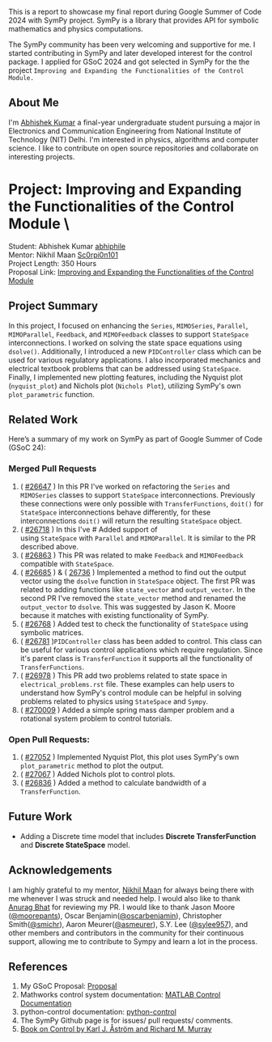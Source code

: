 This is a report to showcase my final report during Google Summer of Code 2024 with SymPy project. SymPy is a library that provides API for symbolic mathematics and physics computations.

The SymPy community has been very welcoming and supportive for me. I started contributing in SymPy and later developed interest for the control package. I applied for GSoC 2024 and got selected in SymPy for the the project `Improving and Expanding the Functionalities of the Control Module.`
## About Me
I'm [Abhishek Kumar](https://github.com/abhiphile) a final-year undergraduate student pursuing a major in Electronics and Communication Engineering from National Institute of Technology (NIT) Delhi. I'm interested in physics, algorithms and computer science. I like to contribute on open source repositories and collaborate on interesting projects.
# Project: Improving and Expanding the Functionalities of the Control Module \
Student: Abhishek Kumar [abhiphile](https://github.com/abhiphile) \
Mentor: Nikhil Maan [Sc0rpi0n101](https://github.com/Sc0rpi0n101) \
Project Length: 350 Hours \
Proposal Link: [Improving and Expanding the Functionalities of the Control Module](https://docs.google.com/document/d/1dmm7goYEyVcVkXrpwJm84yp6BmwfKrLB9rntZDA7R8g)
## Project Summary
In this project, I focused on enhancing the `Series`, `MIMOSeries`, `Parallel`, `MIMOParallel`, `Feedback`, and `MIMOFeedback` classes to support `StateSpace` interconnections. I worked on solving the state space equations using `dsolve()`. Additionally, I introduced a new `PIDController` class which can be used for various regulatory applications. I also incorporated mechanics and electrical textbook problems that can be addressed using `StateSpace`. Finally, I implemented new plotting features, including the Nyquist plot (`nyquist_plot`) and Nichols plot (`Nichols Plot`), utilizing SymPy's own `plot_parametric` function.
## Related Work
Here’s a summary of my work on SymPy as part of Google Summer of Code (GSoC 24):
### Merged Pull Requests
1. ( [#26647](https://github.com/sympy/sympy/pull/26647) ) In this PR I've worked on refactoring the `Series` and `MIMOSeries` classes to support `StateSpace` interconnections. Previously these connections were only possible with `TransferFunctions`, `doit()` for `StateSpace` interconnections behave differently, for these interconnections `doit()` will return the resulting `StateSpace` object.
2. ( [#26718](https://github.com/sympy/sympy/pull/26718) ) In this I've # Added support of using `StateSpace` with `Parallel` and `MIMOParallel`. It is similar to the PR described above.
3. ( [#26863](https://github.com/sympy/sympy/pull/26863) ) This PR was related to make `Feedback` and `MIMOFeedback` compatible with `StateSpace`.
4. ( [#26685](https://github.com/sympy/sympy/pull/26685) ) & ( [26736](https://github.com/sympy/sympy/pull/26736) ) Implemented a method to find out the output vector using the `dsolve` function in `StateSpace` object. The first PR was related to adding functions like `state_vector` and `output_vector`. In the second PR I've removed the `state_vector` method and renamed the `output_vector` to `dsolve`. This was suggested by Jason K. Moore because it matches with existing functionality of SymPy.
5. ( [#26768](https://github.com/sympy/sympy/pull/26758) ) Added test to check the functionality of `StateSpace` using symbolic matrices.
6. ( [#26781](https://github.com/sympy/sympy/pull/26781) )`PIDController` class has been added to control. This class can be useful for various control applications which require regulation. Since it's parent class is `TransferFunction` it supports all the functionality of `TransferFunctions`.
7. ( [#26978](https://github.com/sympy/sympy/pull/26978) ) This PR add two problems related to state space in `electrical_problems.rst` file. These examples can help users to understand how SymPy's control module can be helpful in solving problems related to physics using `StateSpace` and `Sympy`.
8. ( [#270009](https://github.com/sympy/sympy/pull/27009) ) Added a simple spring mass damper problem and a rotational system problem to control tutorials.
### Open Pull Requests:
1. ( [#27052](https://github.com/sympy/sympy/pull/27052) ) Implemented Nyquist Plot, this plot uses SymPy's own `plot_parametric` method to plot the output.
2. ( [#27067](https://github.com/sympy/sympy/pull/27067) ) Added Nichols plot to control plots.
3. ( [#26836](https://github.com/sympy/sympy/pull/26836) ) Added a method to calculate bandwidth of a `TransferFunction`.

## Future Work
* Adding a Discrete time model that includes **Discrete TransferFunction** and **Discrete StateSpace** model.
## Acknowledgements
I am highly grateful to my mentor, [Nikhil Maan](https://github.com/Sc0rpi0n101) for always being there with me whenever I was struck and needed help. I would also like to thank [Anurag Bhat](https://github.com/faze-geek) for reviewing my PR. I would like to thank Jason Moore ([@moorepants](https://github.com/moorepants)), Oscar Benjamin([@oscarbenjamin](https://github.com/oscarbenjamin)), Christopher Smith([@smichr](https://github.com/smichr)), Aaron Meurer([@asmeurer](https://github.com/asmeurer)), S.Y. Lee ([@sylee957](https://github.com/sylee957)), and other members and contributors in the community for their continuous support, allowing me to contribute to Sympy and learn a lot in the process.
## References
1. My GSoC Proposal: [Proposal](https://docs.google.com/document/d/1dmm7goYEyVcVkXrpwJm84yp6BmwfKrLB9rntZDA7R8g)
2. Mathworks control system documentation: [MATLAB Control Documentation](https://in.mathworks.com/help/control/ref/tf.html)
3. python-control documentation: [python-control](https://python-control.readthedocs.io/en/latest/generated/control.TransferFunction.html)
4. The SymPy Github page is for issues/ pull requests/ comments.
5. [Book on Control by Karl J. Åström and Richard M. Murray](https://docs.sympy.org/latest/modules/physics/control/lti.html#module-sympy.physics.control.lti)
